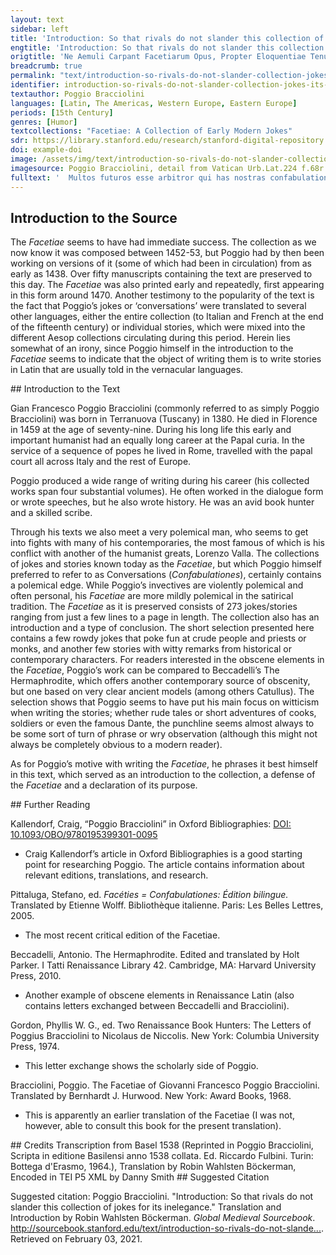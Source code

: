 ```yaml
---
layout: text
sidebar: left
title: 'Introduction: So that rivals do not slander this collection of jokes for its inelegance | Ne Aemuli Carpant Facetiarum Opus, Propter Eloquentiae Tenuitatem'
engtitle: 'Introduction: So that rivals do not slander this collection of jokes for its inelegance'
origtitle: 'Ne Aemuli Carpant Facetiarum Opus, Propter Eloquentiae Tenuitatem'
breadcrumb: true
permalink: "text/introduction-so-rivals-do-not-slander-collection-jokes-its-inelegance"
identifier: introduction-so-rivals-do-not-slander-collection-jokes-its-inelegance
textauthor: Poggio Bracciolini
languages: [Latin, The Americas, Western Europe, Eastern Europe]
periods: [15th Century]
genres: [Humor]
textcollections: "Facetiae: A Collection of Early Modern Jokes"
sdr: https://library.stanford.edu/research/stanford-digital-repository 
doi: example-doi 
image: /assets/img/text/introduction-so-rivals-do-not-slander-collection-jokes-its-inelegance.jpg
imagesource: Poggio Bracciolini, detail from Vatican Urb.Lat.224 f.68r [Public Domain]'
fulltext: '  Multos futuros esse arbitror qui has nostras confabulationes, tum ut res leves et viro gravi indignas reprehendant, tum in eis ornatiorem dicendi modum et maiorem eloquentiam requirant. I think there will be many who will condemn these conversations of ours, either because they are not serious and unworthy of a dignified man, or because they are in need of a more embellished mode of speech and more eloquence. Quibus ego si respondeam, legisse me nostros Maiores, prudentissimos ac doctissimos viros, facetiis, iocis et fabulis delectatos, non reprehensionem, sed laudem meruisse, satis mihi factum ad illorum existimationem putabo. But if I reply that I have read our forefathers - those wise and learned men who found delight in jokes, jests, and stories – I think that I will earn praise, not reprehension, since I have done enough to gain their appreciation. Nam quid mihi turpe esse putem hac in re, quandoquidem in ceteris nequeo, illorum imitationem sequi, For why should I consider it a shameful thing to follow their models in this area, (since I am not able to do so in others). et hoc idem tempus quod reliqui in circulis et coetu hominum confabulando conterunt, in scribendi cura consumere, praesertim cum neque labor inhonestus sit, et legentes aliqua iucunditate possit afficere? While others waste time conversing in their social circles and groups, I make an effort to write, and especially since it is no dishonest work and can bring the readers some joy. Honestum est enim ac ferme necessarium, certe quod sapientes laudarunt, mentem nostram variis cogitationibus ac molestiis oppressam, recreari quandoque a continuis curis, et eam aliquo iocandi genere ad hilaritatem remissionemque converti. For it is a noble and almost a necessary thing to restore our minds that are oppressed by so many thoughts and troubles (the wise ones certainly approve of this), and to sometimes turn them from constant worry to cheerfulness and relaxation with the genre of jokes. Eloquentiam vero in rebus infimis, vel in his in quibus ad verbum vel facetiae exprimendae sunt, vel aliorum dicta referenda, quaerere, hominis nimium curiosi esse videtur. However, to seek eloquence in these low matters, which are represented either word-for-word, or as jokes, or reported as the sayings of somebody else, would seem to be a bit too much for a diligent man. Sunt enim quaedam quae ornatius nequeant describi, cum ita recensenda sint, quemadmodum protulerunt ea hi qui in confabulationibus coniiciuntur. There are indeed some things which cannot be portrayed in a more embellished manner, since these things should be recounted in the same way as they were told by those who had these conversations. Existimabunt aliqui forsan hanc meam excusationem ab ingenii culpa esse profectam, quibus ego quoque assentior. Some will perhaps think that my excuses derive from a lack of skill, and I agree with these people. Modo ipsi eadem ornatius politiusque describant, quod ut faciant exhortor, quo lingua Latina etiam levioribus in rebus hac nostra aetate fiat opulentior. I really encourage them to write similar things in a more embellished and refined way, so that the Latin language of our time may be richer even where these very light matters are concerned. Proderit enim ad eloquentiae doctrinam ea scribendi exercitatio. For the practice of writing these stories will benefit the study of eloquence. Ego quidem experiri volui, an multa quae Latine dici difficulter existimantur, non absurde scribi posse viderentur, Indeed, I wanted to examine whether many of these things that are thought difficult to express in Latin, could be regarded as possible to write down in a non-absurd way. in quibus cum nullus ornatus, nulla amplitudo sermonis adhiberi queat, satis erit ingenio nostro, si non inconcinne omnino videbuntur a me referri. These things cannot be combined with embellishment and high style, so it will be enough as far as my ability is concerned if people think that I have not told the stories in a completely inelegant way. Verum facessant ab istarum Confabulationum lectione (sic enim eas appellari volo) qui nimis rigidi censores, aut acres existimatores rerum existunt. Truly, they who appear as overly strict censors or bitter critics may avoid reading these Conversations (for this is what I want them to be called). A facetis enim et humanis (sicut Lucilius a Consentinis et Tarentinis) legi cupio. For I wish them to be read by elegant and refined people (as Lucilius was by the Consentians and the Tarentines). Quod si rusticiores erunt, non recuso quin sentiant quod volunt, modo scriptorem ne culpent, qui ad levationem animi haec et ad ingenii exercitium scripsit. If they should be too unsophisticated, I do not object to their thinking what they want, as long as they do not blame the author, who wrote this to raise his spirit and to practice his skill. '
---
```

## Introduction to the Source 
<p>The <em>Facetiae</em> seems to have had immediate success. The collection as we now know it was composed between 1452-53, but Poggio had by then been working on versions of it (some of which had been in circulation) from as early as 1438. Over fifty manuscripts containing the text are preserved to this day. The <em>Facetiae</em> was also printed early and repeatedly, first appearing in this form around 1470. Another testimony to the popularity of the text is the fact that Poggio’s jokes or ‘conversations’ were translated to several other languages, either the entire collection (to Italian and French at the end of the fifteenth century) or individual stories, which were mixed into the different Aesop collections circulating during this period. Herein lies somewhat of an irony, since Poggio himself in the introduction to the <em>Facetiae</em> seems to indicate that the object of writing them is to write stories in Latin that are usually told in the vernacular languages.</p>
## Introduction to the Text 
<p>Gian Francesco Poggio Bracciolini (commonly referred to as simply Poggio Bracciolini) was born in Terranuova (Tuscany) in 1380. He died in Florence in 1459 at the age of seventy-nine. During his long life this early and important humanist had an equally long career at the Papal curia. In the service of a sequence of popes he lived in Rome, travelled with the papal court all across Italy and the rest of Europe.</p> <p>Poggio produced a wide range of writing during his career (his collected works span four substantial volumes). He often worked in the dialogue form or wrote speeches, but he also wrote history. He was an avid book hunter and a skilled scribe.</p> <p>Through his texts we also meet a very polemical man, who seems to get into fights with many of his contemporaries, the most famous of which is his conflict with another of the humanist greats, Lorenzo Valla. The collections of jokes and stories known today as the <em>Facetiae</em>, but which Poggio himself preferred to refer to as Conversations (<em>Confabulationes</em>), certainly contains a polemical edge. While Poggio’s invectives are violently polemical and often personal, his <em>Facetiae</em> are more mildly polemical in the satirical tradition. The <em>Facetiae</em> as it is preserved consists of 273 jokes/stories ranging from just a few lines to a page in length. The collection also has an introduction and a type of conclusion. The short selection presented here contains a few rowdy jokes that poke fun at crude people and priests or monks, and another few stories with witty remarks from historical or contemporary characters. For readers interested in the obscene elements in the <em>Facetiae</em>, Poggio’s work can be compared to Beccadelli’s The Hermaphrodite, which offers another contemporary source of obscenity, but one based on very clear ancient models (among others Catullus). The selection shows that Poggio seems to have put his main focus on witticism when writing the stories; whether rude tales or short adventures of cooks, soldiers or even the famous Dante, the punchline seems almost always to be some sort of turn of phrase or wry observation (although this might not always be completely obvious to a modern reader).</p> <p>As for Poggio’s motive with writing the <em>Facetiae</em>, he phrases it best himself in this text, which served as an introduction to the collection, a defense of the <em>Facetiae</em> and a declaration of its purpose.</p>
## Further Reading 
<p>Kallendorf, Craig, “Poggio Bracciolini” in Oxford Bibliographies: <a href="https://www.oxfordbibliographies.com/view/document/obo-9780195399301/obo-9780195399301-0095.xml">DOI: 10.1093/OBO/9780195399301-0095</a></p> <ul> <li>Craig Kallendorf’s article in Oxford Bibliographies is a good starting point for researching Poggio. The article contains information about relevant editions, translations, and research.</li> </ul> <p>Pittaluga, Stefano, ed. <em>Facéties = Confabulationes: Édition bilingue.</em> Translated by Etienne Wolff. Bibliothèque italienne. Paris: Les Belles Lettres, 2005.</p> <ul> <li>The most recent critical edition of the Facetiae.</li> </ul> <p>Beccadelli, Antonio. The Hermaphrodite. Edited and translated by Holt Parker. I Tatti Renaissance Library 42. Cambridge, MA: Harvard University Press, 2010.</p> <ul> <li>Another example of obscene elements in Renaissance Latin (also contains letters exchanged between Beccadelli and Bracciolini).</li> </ul> <p>Gordon, Phyllis W. G., ed. Two Renaissance Book Hunters: The Letters of Poggius Bracciolini to Nicolaus de Niccolis. New York: Columbia University Press, 1974.</p> <ul> <li>This letter exchange shows the scholarly side of Poggio.</li> </ul> <p>Bracciolini, Poggio. The Facetiae of Giovanni Francesco Poggio Bracciolini. Translated by Bernhardt J. Hurwood. New York: Award Books, 1968.</p> <ul> <li>This is apparently an earlier translation of the Facetiae (I was not, however, able to consult this book for the present translation).</li> </ul>
## Credits
Transcription from Basel 1538 (Reprinted in Poggio Bracciolini, Scripta in editione Basilensi anno 1538 collata. Ed. Riccardo Fulbini. Turin: Bottega d'Erasmo, 1964.), 
Translation by Robin Wahlsten Böckerman, 
Encoded in TEI P5 XML by Danny Smith
## Suggested Citation
<p>Suggested citation: Poggio Bracciolini.  "Introduction: So that rivals do not slander this collection of jokes for its inelegance." Translation and Introduction by Robin Wahlsten Böckerman. <em>Global Medieval Sourcebook</em>. <a href="http://sourcebook.stanford.edu/text/introduction-so-rivals-do-not-slander-collection-jokes-its-inelegance">http://sourcebook.stanford.edu/text/introduction-so-rivals-do-not-slande...</a>. Retrieved on February 03, 2021.</p>